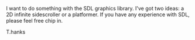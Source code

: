 I want to do something with the SDL graphics library. I've got two ideas: a 2D infinite sidescroller or a platformer. If you have any 
experience with SDL, please feel free chip in. 

T.hanks
